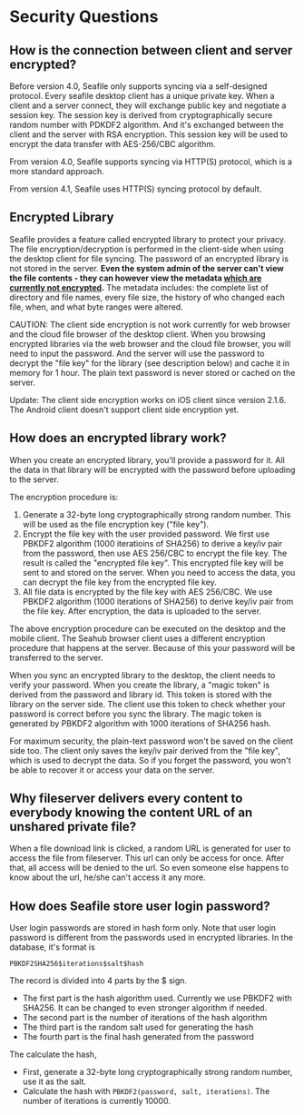 # Security Questions

## How is the connection between client and server encrypted?

Before version 4.0, Seafile only supports syncing via a self-designed protocol. Every seafile desktop client has a unique private key. When a client and a server connect, they will exchange public key and negotiate a session key. The session key is derived from cryptographically secure random number with PDKDF2 algorithm. And it's exchanged between the client and the server with RSA encryption. This session key will be used to encrypt the data transfer with AES-256/CBC algorithm. 

From version 4.0, Seafile supports syncing via HTTP(S) protocol, which is a more standard approach.

From version 4.1, Seafile uses HTTP(S) syncing protocol by default.

## Encrypted Library

Seafile provides a feature called encrypted library to protect your privacy. The file encryption/decryption is performed in the client-side when using the desktop client for file syncing. The password of an encrypted library is not stored in the server. **Even the system admin of the server can't view the file contents - they can however view the metadata [which are currently not encrypted](https://github.com/haiwen/seafile/issues/350).** The metadata includes: the complete list of directory and file names, every file size, the history of who changed each file, when, and what byte ranges were altered.

CAUTION: The client side encryption is not work currently for web browser and the cloud file browser of the desktop client. When you browsing encrypted libraries via the web browser and the cloud file browser, you will need to input the password. And the server will use the password to decrypt the "file key" for the library (see description below) and cache it in memory for 1 hour. The plain text password is never stored or cached on the server.

Update: The client side encryption works on iOS client since version 2.1.6. The Android client doesn't support client side encryption yet. 


## How does an encrypted library work?

When you create an encrypted library, you'll provide a password for it. All the data in that library will be encrypted with the password before uploading to the server.

The encryption procedure is:

1. Generate a 32-byte long cryptographically strong random number. This will be used as the file encryption key ("file key").
2. Encrypt the file key with the user provided password. We first use PBKDF2 algorithm (1000 iteratioins of SHA256) to derive a key/iv pair from the password, then use AES 256/CBC to encrypt the file key. The result is called the "encrypted file key". This encrypted file key will be sent to and stored on the server. When you need to access the data, you can decrypt the file key from the encrypted file key.
3. All file data is encrypted by the file key with AES 256/CBC. We use PBKDF2 algorithm (1000 iterations of SHA256) to derive key/iv pair from the file key. After encryption, the data is uploaded to the server.

The above encryption procedure can be executed on the desktop and the mobile client. The Seahub browser client uses a different encryption procedure that happens at the server. Because of this your password will be transferred to the server.

When you sync an encrypted library to the desktop, the client needs to verify your password. When you create the library, a "magic token" is derived from the password and library id. This token is stored with the library on the server side. The client use this token to check whether your password is correct before you sync the library. The magic token is generated by PBKDF2 algorithm with 1000 iterations of SHA256 hash.

For maximum security, the plain-text password won't be saved on the client side too. The client only saves the key/iv pair derived from the "file key", which is used to decrypt the data. So if you forget the password, you won't be able to recover it or access your data on the server.

## Why fileserver delivers every content to everybody knowing the content URL of an unshared private file?

When a file download link is clicked, a random URL is generated for user to access the file from fileserver. This url can only be access for once. After that, all access will be denied to the url. So even someone else happens to know about the url, he/she can't access it any more.

## How does Seafile store user login password?

User login passwords are stored in hash form only. Note that user login password is different from the passwords used in encrypted libraries. In the database, it's format is

```
PBKDF2SHA256$iterations$salt$hash
```

The record is divided into 4 parts by the $ sign.

- The first part is the hash algorithm used. Currently we use PBKDF2 with SHA256. It can be changed to even stronger algorithm if needed.
- The second part is the number of iterations of the hash algorithm
- The third part is the random salt used for generating the hash
- The fourth part is the final hash generated from the password

The calculate the hash,

- First, generate a 32-byte long cryptographically strong random number, use it as the salt.
- Calculate the hash with `PBKDF2(password, salt, iterations)`. The number of iterations is currently 10000.

